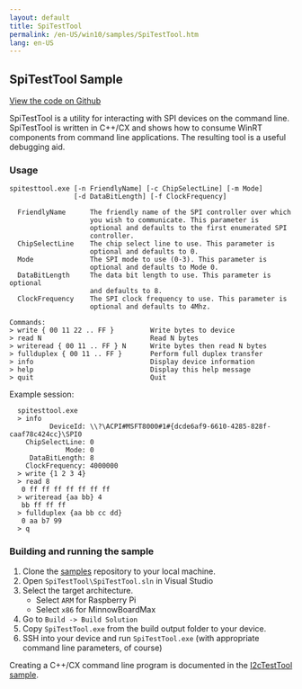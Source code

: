 ```yaml
---
layout: default
title: SpiTestTool
permalink: /en-US/win10/samples/SpiTestTool.htm
lang: en-US
---
```


## SpiTestTool Sample

[View the code on Github](https://github.com/ms-iot/samples/blob/develop/SpiTestTool/main.cpp)

SpiTestTool is a utility for interacting with SPI devices on the command
line. SpiTestTool is written in C++/CX and shows how to consume WinRT components
from command line applications. The resulting tool is a useful debugging aid.

### Usage

    spitesttool.exe [-n FriendlyName] [-c ChipSelectLine] [-m Mode]
                    [-d DataBitLength] [-f ClockFrequency]
    
      FriendlyName      The friendly name of the SPI controller over which
                        you wish to communicate. This parameter is 
                        optional and defaults to the first enumerated SPI
                        controller.
      ChipSelectLine    The chip select line to use. This parameter is
                        optional and defaults to 0.
      Mode              The SPI mode to use (0-3). This parameter is
                        optional and defaults to Mode 0.
      DataBitLength     The data bit length to use. This parameter is optional
                        and defaults to 8.
      ClockFrequency    The SPI clock frequency to use. This parameter is
                        optional and defaults to 4Mhz.
         
    Commands:
    > write { 00 11 22 .. FF }         Write bytes to device
    > read N                           Read N bytes
    > writeread { 00 11 .. FF } N      Write bytes then read N bytes
    > fullduplex { 00 11 .. FF }       Perform full duplex transfer
    > info                             Display device information
    > help                             Display this help message
    > quit                             Quit
                      
Example session:

      spitesttool.exe
      > info
              DeviceId: \\?\ACPI#MSFT8000#1#{dcde6af9-6610-4285-828f-caaf78c424cc}\SPI0
        ChipSelectLine: 0
                  Mode: 0
         DataBitLength: 8
        ClockFrequency: 4000000
      > write {1 2 3 4}
      > read 8
       0 ff ff ff ff ff ff ff
      > writeread {aa bb} 4
       bb ff ff ff
      > fullduplex {aa bb cc dd}
       0 aa b7 99
      > q

### Building and running the sample

1. Clone the [samples](https://github.com/ms-iot/samples)
   repository to your local machine. 
1. Open `SpiTestTool\SpiTestTool.sln` in Visual Studio
1. Select the target architecture.
   - Select `ARM` for Raspberry Pi
   - Select `x86` for MinnowBoardMax
1. Go to `Build -> Build Solution`
1. Copy `SpiTestTool.exe` from the build output folder to your device.
1. SSH into your device and run `SpiTestTool.exe` (with appropriate command
   line parameters, of course)

Creating a C++/CX command line program is documented in the
[I2cTestTool sample](I2cTestTool.htm).